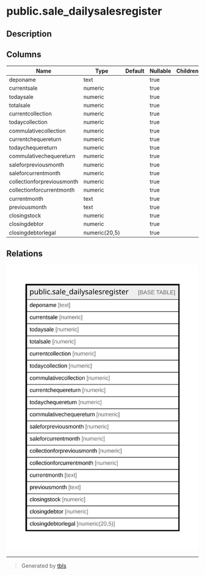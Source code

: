 # public.sale_dailysalesregister

## Description

## Columns

| Name | Type | Default | Nullable | Children | Parents | Comment |
| ---- | ---- | ------- | -------- | -------- | ------- | ------- |
| deponame | text |  | true |  |  |  |
| currentsale | numeric |  | true |  |  |  |
| todaysale | numeric |  | true |  |  |  |
| totalsale | numeric |  | true |  |  |  |
| currentcollection | numeric |  | true |  |  |  |
| todaycollection | numeric |  | true |  |  |  |
| commulativecollection | numeric |  | true |  |  |  |
| currentchequereturn | numeric |  | true |  |  |  |
| todaychequereturn | numeric |  | true |  |  |  |
| commulativechequereturn | numeric |  | true |  |  |  |
| saleforpreviousmonth | numeric |  | true |  |  |  |
| saleforcurrentmonth | numeric |  | true |  |  |  |
| collectionforpreviousmonth | numeric |  | true |  |  |  |
| collectionforcurrentmonth | numeric |  | true |  |  |  |
| currentmonth | text |  | true |  |  |  |
| previousmonth | text |  | true |  |  |  |
| closingstock | numeric |  | true |  |  |  |
| closingdebtor | numeric |  | true |  |  |  |
| closingdebtorlegal | numeric(20,5) |  | true |  |  |  |

## Relations

![er](public.sale_dailysalesregister.svg)

---

> Generated by [tbls](https://github.com/k1LoW/tbls)
